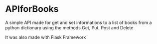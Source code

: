 # APIforBooks

A simple API made for get and set informations to a list of books from a python dictionary using the methods Get, Put, Post and Delete

It was also made with Flask Framework 
